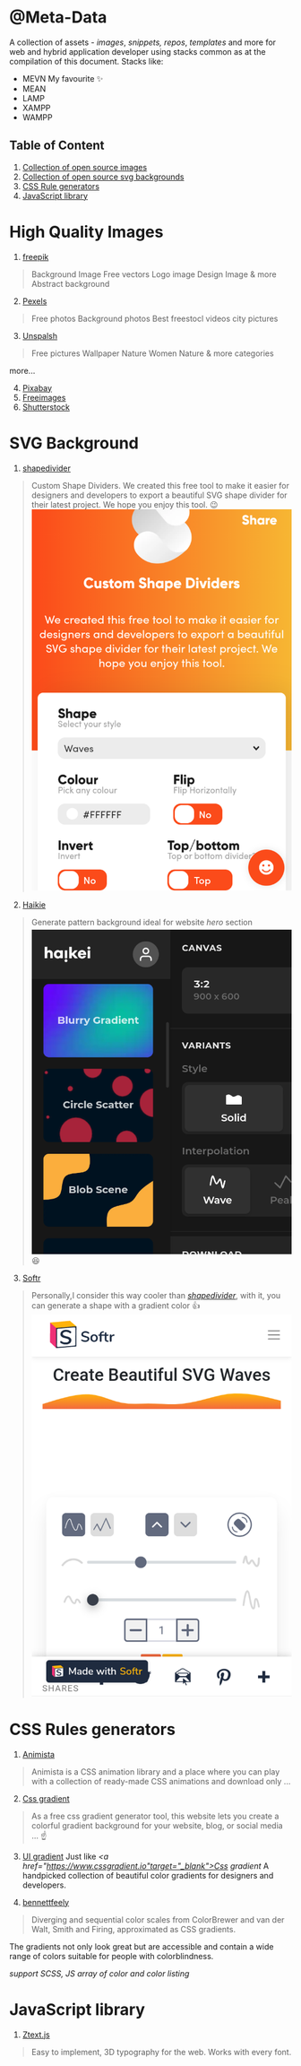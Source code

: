 # @Meta-Data
 A collection of assets - _images_, _snippets,_ _repos_, _templates_ and more for web and hybrid application developer using stacks common as at the compilation of this document. Stacks like:
 - MEVN  My favourite :sparkles:
 - MEAN 
 - LAMP
 - XAMPP
 - WAMPP
 

## Table of Content 
1. [Collection of open source images](#images)
2. [Collection of open source svg backgrounds](#svg-background)
3. [CSS Rule generators](#css-rule-generators)
4. [JavaScript library](#javascript-libraries)

# High Quality Images 
<a name="images" target="_blank"></a>

 1. <a  href="https://www.freepik.com" target="_blank">freepik</a>

  > Background Image 
  > Free vectors 
  > Logo image 
  > Design Image & more
  > Abstract background
  

 2. <a  href="https://https://www.pexels.com/" target="_blank" target="_blank">Pexels</a>
 > Free photos 
 > Background photos
 > Best freestocl videos
 > city pictures
  
 3. <a  href="https://www.unsplash.com" target="_blank">Unspalsh</a>
 > Free pictures
 > Wallpaper 
 > Nature
 > Women
 > Nature & more categories
 
more...

 4. <a  href="https://www.pixabay" target="_blank">Pixabay</a>
 5. <a href="https://www.freeimages.com" target="_blank">Freeimages</a>
 6. <a href="https://wwwshutterstock.com" target="_blank">Shutterstock</a>


# SVG Background 
<a name="svg-background"></a>

1. <a href="https://www.shapedivider.io" target="_blank">shapedivider</a>
>Custom Shape Dividers. 
>We created this free tool to make it easier for designers and developers to export a beautiful SVG shape divider for their latest project. We hope you enjoy this tool. :wink:
![SHAPEDIVIDER](assets/img/shapedivider.png)



 2. <a href="https://app.haikei.app" target="_blank">Haikie</a>
>Generate pattern background ideal for website _hero_ section
![HAIKIE SVGs](assets/img/haikie.png) :satisfied:


3. <a href="https://www.softr.io/tools/svg-wave-generator" target="_blank">Softr</a>
> Personally,I consider this way cooler than  _[shapedivider](shapedivider.io)_, with it, you can generate a shape with a gradient color :+1:
![SOFTR](assets/img/softr.png)


# CSS Rules generators 
<a name="css-rule-generators"></a>

1. <a href ="https://www.animista.net" target="_blank">Animista</a>
>Animista is a CSS animation library and a place where you can play with a collection of ready-made CSS animations and download only ...


2. <a href="https://www.cssgradient.io" target="_blank">Css gradient</a>
>As a free css gradient generator tool, this website lets you create a colorful gradient background for your website, blog, or social media ... :point_up:


3. <a href="https://uigradients.com/" target="_blank">UI gradient</a>
Just like *<a href="https://www.cssgradient.io"target="_blank">Css gradient</a>*
A handpicked collection of beautiful color gradients for designers and developers.

4. <a href="https://bennettfeely.com/scales/" target="_blank">bennettfeely</a>
>Diverging and sequential color scales from ColorBrewer and van der Walt, Smith and Firing, approximated as CSS gradients.

The gradients not only look great but are accessible and contain a wide range of colors suitable for people with colorblindness.

*support SCSS, JS array of color and color listing*






# JavaScript library
<a name="javascript-libraries"><a>
1. <a href="https://bennettfeely.com/ztext/" target="_blank">Ztext.js</a>
>Easy to implement, 3D typography for the web. Works with every font.
